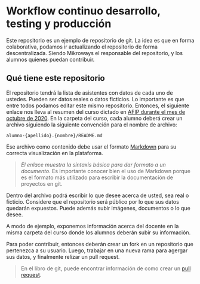 # Workflow continuo desarrollo, testing y producción

Este repositorio es un ejemplo de repositorio de git. La idea es que en forma
colaborativa, podamos ir actualizando el repositorio de forma descentralizada.
Siendo Mikroways el responsable del repositorio, y los alumnos quienes puedan
contribuir.

## Qué tiene este repositorio

El repositorio tendrá la lista de asistentes con datos de cada uno de ustedes.
Pueden ser datos reales o datos ficticios. Lo importante es que entre todos
podamos editar este mismo repositorio. Entonces, el siguiente enlace nos lleva
al resumen del curso dictado en [AFIP durante el mes de octubre de
2020](afip/). En la carpeta del curso, cada alumno deberá crear un archivo
siguiendo la siguiente convención para el nombre de archivo:

`alumno-{apellido}.{nombre}/README.md`

Ese archivo como contenido debe usar el formato
[Markdown](https://guides.github.com/features/mastering-markdown/) para su
correcta visualización en la plataforma.
>  _El enlace muestra la sintaxis básica para dar formato a un documento_.
> Es importante conocer bien el uso de Markdown porque es el formato más
> utilizado para escribir la documentación de proyectos en git.

Dentro del archivo podrá escribir lo que desee acerca de usted, sea real o
ficticio. Considere que el repositorio será público por lo que sus datos
quedarán expuestos.
Puede además subir imágenes, documentos o lo que desee.

A modo de ejemplo, exponemos información acerca del docente en la misma carpeta
del curso donde los alumnos deberán subir su información.

Para poder contribuir, entonces deberán crear un fork en un repositorio que
pertenezca a su usuario. Luego, trabajar en una nueva rama para agergar sus
datos, y finalmente relizar un pull request.

> En el libro de git, puede encontrar información de como crear un [pull request](https://git-scm.com/book/es/v2/GitHub-Participando-en-Proyectos).
